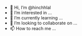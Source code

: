 - 👋 Hi, I’m @hinchhlal
- 👀 I’m interested in ...
- 🌱 I’m currently learning ...
- 💞️ I’m looking to collaborate on ...
- 📫 How to reach me ...

<!---
hinchhlal/hinchhlal is a ✨ special ✨ repository because its `README.md` (this file) appears on your GitHub profile.
You can click the Preview link to take a look at your changes.
--->
